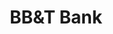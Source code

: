 ---
facebook: http://facebook.com/BBTBank
instagram: http://instagram.com/bbt
linkedin: http://linkedin.com/company/bb%26t
logohandle: bbt
sort: bbt
title: BB&T Bank
twitter: https://x.com/BBT
website: https://www.bbt.com/
wikipedia: https://en.wikipedia.org/wiki/BB%26T
youtube: http://youtube.com/channel/UCtl408it0jOIYNyFnh7Mx3w
---